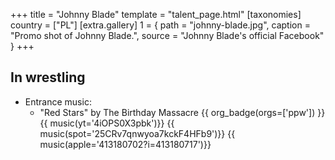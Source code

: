 +++
title = "Johnny Blade"
template = "talent_page.html"
[taxonomies]
country = ["PL"]
[extra.gallery]
1 = { path = "johnny-blade.jpg", caption = "Promo shot of Johnny Blade.", source = "Johnny Blade's official Facebook" }
+++

## In wrestling

* Entrance music:
  - "Red Stars" by The Birthday Massacre
 {{ org_badge(orgs=['ppw']) }} <br>
 {{ music(yt='4iOPS0X3pbk')}}
 {{ music(spot='25CRv7qnwyoa7kckF4HFb9')}}
 {{ music(apple='413180702?i=413180717')}}
